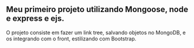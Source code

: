 ## Meu primeiro projeto utilizando Mongoose, node e express e ejs. <br>

O projeto consiste em fazer um link tree, salvando objetos no MongoDB, e os integrando com o front, estilizando com Bootstrap.
